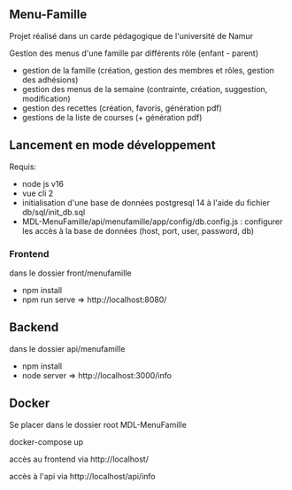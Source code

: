 ## Menu-Famille
Projet réalisé dans un carde pédagogique de l'université de Namur

Gestion des menus d'une famille par différents rôle (enfant - parent)

- gestion de la famille (création, gestion des membres et rôles, gestion des adhésions)
- gestion des menus de la semaine (contrainte, création, suggestion, modification)
- gestion des recettes (création, favoris, génération pdf)
- gestions de la liste de courses (+ génération pdf)


## Lancement en mode développement

Requis: 
- node js v16
- vue cli 2
- initialisation d'une base de données postgresql 14 à l'aide du fichier db/sql/init_db.sql
- MDL-MenuFamille/api/menufamille/app/config/db.config.js  : configurer les accès à la base de données (host, port, user, password, db)

### Frontend

dans le dossier front/menufamille
- npm install
- npm run serve
=> http://localhost:8080/

## Backend

dans le dossier api/menufamille
- npm install
- node server
=> http://localhost:3000/info 


## Docker

Se placer dans le dossier root MDL-MenuFamille

docker-compose up

accès au frontend via http://localhost/

accès à l'api via http://localhost/api/info

